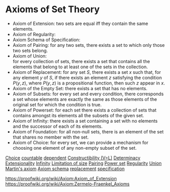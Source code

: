 # Axioms of Set Theory

- Axiom of Extension: 
  two sets are equal iff they contain the same elements.
- Axiom of Regularity: 
- Axiom Schema of Specification: 
- Axiom of Pairing: 
  for any two sets, there exists a set to which only those two sets belong.
- Axiom of Union:  
  for every collection of sets, there exists a set that contains all the elements that belong to at least one of the sets in the collection.
- Axiom of Replacement: 
  for any set $S$, there exists a set $x$ such that, for any element $y$ of $S$, if there exists an element $z$ satisfying the condition $P(y,z)$, where $P(y,z)$ is a propositional function, then such $z$ appear in $x$.
- Axiom of the Empty Set: 
  there exists a set that has no elements.
- Axiom of Subsets: 
  for every set and every condition, there corresponds a set whose elements are exactly the same as those elements of the original set for which the condition is true.
- Axiom of Powerset: 
  for each set there exists a collection of sets that contains amongst its elements all the subsets of the given set.
- Axiom of Infinity: 
  there exists a set containing a set with no elements and the successor of each of its elements.
- Axiom of Foundation: 
  for all non-null sets, there is an element of the set that shares no member with the set.
- Axiom of Choice: 
  for every set, we can provide a mechanism for choosing one element of any non-empty subset of the set.



[Choice](https://www.wikiwand.com/en/Axiom_of_choice)
[countable](https://www.wikiwand.com/en/Axiom_of_countable_choice)
[dependent](https://www.wikiwand.com/en/Axiom_of_dependent_choice)
[Constructibility (V=L)](https://www.wikiwand.com/en/Axiom_of_constructibility)
[Determinacy](https://www.wikiwand.com/en/Axiom_of_determinacy)
[Extensionality](https://www.wikiwand.com/en/Axiom_of_extensionality)
[Infinity](https://www.wikiwand.com/en/Axiom_of_infinity)
[Limitation of size](https://www.wikiwand.com/en/Axiom_of_limitation_of_size)
[Pairing](https://www.wikiwand.com/en/Axiom_of_pairing)
[Power set](https://www.wikiwand.com/en/Axiom_of_power_set)
[Regularity](https://www.wikiwand.com/en/Axiom_of_regularity)
[Union](https://www.wikiwand.com/en/Axiom_of_union)
[Martin's axiom](https://www.wikiwand.com/en/Martin%27s_axiom)
[Axiom schema](https://www.wikiwand.com/en/Axiom_schema)
[replacement](https://www.wikiwand.com/en/Axiom_schema_of_replacement)
[specification](https://www.wikiwand.com/en/Axiom_schema_of_specification)


https://proofwiki.org/wiki/Axiom:Axiom_of_Extension
https://proofwiki.org/wiki/Axiom:Zermelo-Fraenkel_Axioms
